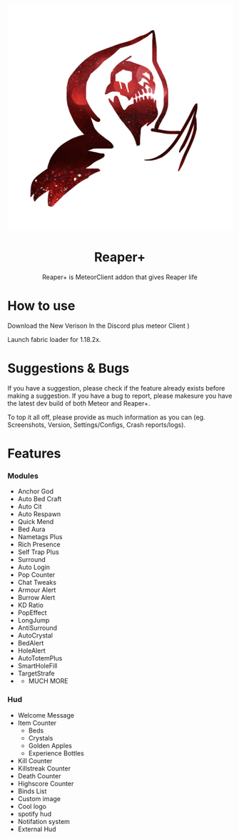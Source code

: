<div align="center">
  <!-- Logo and Title -->
  <img src="/src/main/java/me/ghosttypes/reaper/util/logo/icon_red-min.png">
  <h1>Reaper+</h1>
  <p>Reaper+ is MeteorClient addon that gives Reaper life</p>
 
</div>

# How to use
Download the New Verison In the Discord plus meteor Client )

Launch fabric loader for 1.18.2x.

# Suggestions & Bugs
If you have a suggestion, please check if the feature already exists before making a suggestion.
If you have a bug to report, please makesure you have the latest dev build of both Meteor and Reaper+.

To top it all off, please provide as much information as you can (eg. Screenshots, Version, Settings/Configs, Crash reports/logs).

# Features

### Modules
- Anchor God
- Auto Bed Craft
- Auto Cit
- Auto Respawn
- Quick Mend
- Bed Aura
- Nametags Plus
- Rich Presence
- Self Trap Plus
- Surround 
- Auto Login
- Pop Counter
- Chat Tweaks
- Armour Alert
- Burrow Alert
- KD Ratio
- PopEffect
- LongJump
- AntiSurround
- AutoCrystal
- BedAlert 
- HoleAlert
- AutoTotemPlus
- SmartHoleFill
- TargetStrafe
- + MUCH MORE

### Hud
- Welcome Message
- Item Counter
	- Beds
	- Crystals
	- Golden Apples
	- Experience Bottles
- Kill Counter
- Killstreak Counter
- Death Counter
- Highscore Counter
- Binds List
- Custom image
- Cool logo
- spotify hud
- Notifation system
- External Hud

